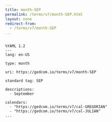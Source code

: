 ```yaml
---
title: month-SEP
permalink: /terms/v7/month-SEP.html
layout: none
redirect-from:
  - /terms/v7/month-SEP
...
```


```

%YAML 1.2
---
lang: en-US

type: month

uri: https://gedcom.io/terms/v7/month-SEP

standard tag: SEP

descriptions:
  - September

calendars:
  - "https://gedcom.io/terms/v7/cal-GREGORIAN"
  - "https://gedcom.io/terms/v7/cal-JULIAN"
...

```
